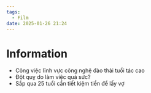 ```yaml
---
tags:
  - Film
date: 2025-01-26 21:24
---
```


# Information

- Công việc lĩnh vực công nghệ đào thải tuổi tác cao
- Đột quỵ do làm việc quá sức?
- Sắp qua 25 tuổi cần tiết kiệm tiền để lấy vợ